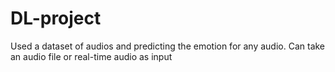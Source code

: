 # DL-project
Used a dataset of audios and predicting the emotion for any audio. Can take an audio file or real-time audio as input 
